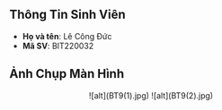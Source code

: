 ## Thông Tin Sinh Viên

- **Họ và tên**: Lê Công Đức
- **Mã SV**: BIT220032

## Ảnh Chụp Màn Hình

<p align="center">
![alt](BT9(1).jpg)
![alt](BT9(2).jpg)
</p>
